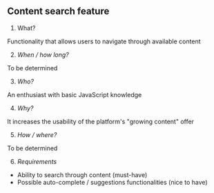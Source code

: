 ## Content search feature

1. What?

  Functionality that allows users to navigate through available content

2. *When / how long?*

  To be determined

3. *Who?*

  An enthusiast with basic JavaScript knowledge

4. *Why?*

  It increases the usability of the platform's "growing content" offer

5. *How / where?*

  To be determined

6. *Requirements*
  - Ability to search through content (must-have)
  - Possible auto-complete / suggestions functionalities (nice to have)
